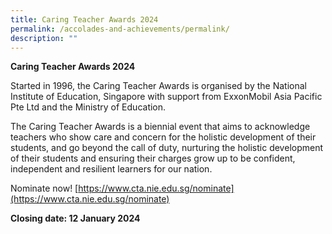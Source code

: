 ```yaml
---
title: Caring Teacher Awards 2024
permalink: /accolades-and-achievements/permalink/
description: ""
---
```

**Caring Teacher Awards 2024**

Started in 1996, the Caring Teacher Awards is organised by the National Institute of Education, Singapore with support from ExxonMobil Asia Pacific Pte Ltd and the Ministry of Education.

The Caring Teacher Awards is a biennial event that aims to acknowledge teachers who show care and concern for the holistic development of their students, and go beyond the call of duty, nurturing the holistic development of their students and ensuring their charges grow up to be confident, independent and resilient learners for our nation.

Nominate now! [https://www.cta.nie.edu.sg/nominate](https://www.cta.nie.edu.sg/nominate)

**Closing date: 12 January 2024**